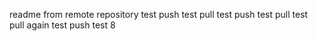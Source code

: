 readme from remote repository
test push
test pull
test push
test pull
test pull again
test push
test 8